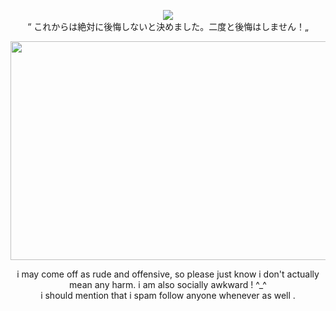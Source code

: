 <p align="center">
<img src="https://komarev.com/ghpvc/?username=mesmering&label=mesmers!&color=a2c6d4&style=for-the-badge">
<br> “ これからは絶対に後悔しないと決めました。二度と後悔はしません！„
</p>

<p align="center">
 <img src="https://github.com/user-attachments/assets/338b365e-5295-4627-aab9-c961e1bae5a3" width="520" height="350" />
</p>

<p align="center">
i may come off as rude and offensive, so please just know i don't actually mean any harm. i am also socially awkward ! ^_^
</br>
i should mention that i spam follow anyone whenever as well .
</p>
